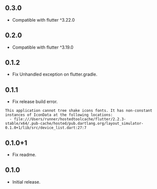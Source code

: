 ## 0.3.0
- Compatible with flutter ^3.22.0

## 0.2.0
- Compatible with flutter ^3.19.0

## 0.1.2
- Fix Unhandled exception on flutter.gradle.

## 0.1.1
- Fix release build error.  

```
This application cannot tree shake icons fonts. It has non-constant instances of IconData at the following locations:
  - file:///Users/runner/hostedtoolcache/flutter/2.2.3-stable/x64/.pub-cache/hosted/pub.dartlang.org/layout_simulator-0.1.0+1/lib/src/device_list.dart:27:7
```

## 0.1.0+1
- Fix readme.

## 0.1.0
- Initial release.
